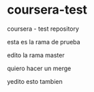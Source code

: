 # coursera-test
coursera - test repository

esta es la rama de prueba

edito la rama master

quiero hacer un merge

yedito esto tambien
